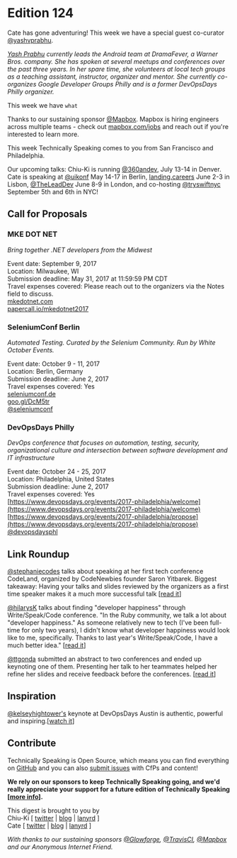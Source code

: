 # Edition 124
Cate has gone adventuring! This week we have a special guest co-curator [@yashvprabhu](https://twitter.com/yashvprabhu).

*[Yash Prabhu](https://twitter.com/yashvprabhu) currently leads the Android team at DramaFever, a Warner Bros. company. She has spoken at several meetups and conferences over the past three years. In her spare time, she volunteers at local tech groups as a teaching assistant, instructor, organizer and mentor. She currently co-organizes Google Developer Groups Philly and is a former DevOpsDays Philly organizer.*

This week we have `what`

Thanks to our sustaining sponsor [@Mapbox](http://twitter.com/mapbox). Mapbox is hiring engineers across multiple teams - check out [mapbox.com/jobs](http://mapbox.com/jobs) and reach out if you're interested to learn more.

This week Technically Speaking comes to you from San Francisco and Philadelphia.

Our upcoming talks: Chiu-Ki is running [@360andev](http://twitter.com/360andev), July 13-14 in Denver. Cate is speaking at [@uikonf](http://twitter.com/uikonf) May 14-17 in Berlin, [landing.careers](https://landing.careers/) June 2-3 in Lisbon, [@TheLeadDev](http://twitter.com/theleaddev) June 8-9 in London, and co-hosting [@tryswiftnyc](http://twitter.com/tryswiftnyc) September 5th and 6th in NYC!


## Call for Proposals

### MKE DOT NET
*Bring together .NET developers from the Midwest*

Event date: September 9, 2017  
Location: Milwaukee, WI  
Submission deadline: May 31, 2017 at 11:59:59 PM CDT  
Travel expenses covered: Please reach out to the organizers via the Notes field to discuss.  
[mkedotnet.com](http://www.mkedotnet.com/)  
[papercall.io/mkedotnet2017](https://www.papercall.io/mkedotnet2017)


### SeleniumConf Berlin
*Automated Testing. Curated by the Selenium Community. Run by White October Events.*

Event date: October 9 - 11, 2017  
Location: Berlin, Germany  
Submission deadline: June 2, 2017  
Travel expenses covered: Yes  
[seleniumconf.de](http://seleniumconf.de/)  
[goo.gl/DcM5tr](https://goo.gl/DcM5tr)  
[@seleniumconf](https://twitter.com/seleniumconf)


### DevOpsDays Philly
*DevOps conference that focuses on automation, testing, security, organizational culture and intersection between software development and IT infrastructure*

Event date: October 24 - 25, 2017  
Location: Philadelphia, United States  
Submission deadline: June 2, 2017  
Travel expenses covered: Yes  
[https://www.devopsdays.org/events/2017-philadelphia/welcome](https://www.devopsdays.org/events/2017-philadelphia/welcome)  
[https://www.devopsdays.org/events/2017-philadelphia/propose](https://www.devopsdays.org/events/2017-philadelphia/propose)  
[@devopsdaysphl](https://twitter.com/devopsdaysphl)

## Link Roundup

[@stephaniecodes](https://twitter.com/stephaniecodes) talks about speaking at her first tech conference CodeLand, organized by CodeNewbies founder Saron Yitbarek. Biggest takeaway: Having your talks and slides reviewed by the organizers as a first time speaker makes it a much more successful talk [[read it](https://medium.com/@secretsquirrel/what-its-like-to-be-a-first-time-speaker-at-the-most-inclusive-tech-conference-ever-5b92bf2bfc3e)]

[@hilarysK](https://twitter.com/hilarysk) talks about finding "developer happiness" through Write/Speak/Code conference. "In the Ruby community, we talk a lot about "developer happiness." As someone relatively new to tech (I've been full-time for only two years), I didn't know what developer happiness would look like to me, specifically. Thanks to last year's Write/Speak/Code, I have a much better idea." [[read it](https://tenforward.consulting/blog/finding-my-version-of-developer-happiness-through-Write-Speak-Code)]

[@ttgonda](https://twitter.com/ttgonda) submitted an abstract to two conferences and ended up keynoting one of them. Presenting her talk to her teammates helped her refine her slides and receive feedback before the conferences. [[read it](https://collectiveidea.com/blog/archives/2017/05/08/speak-at-a-conference-achievement-unlocked)]


## Inspiration

[@kelseyhightower's](https://twitter.com/kelseyhightower) keynote at DevOpsDays Austin is authentic, powerful and inspiring.[[watch it](https://www.youtube.com/watch?v=36S7N7OZSTI&feature=youtu.be&t=45m30s)]

## Contribute

Technically Speaking is Open Source, which means you can find everything on [GitHub](https://github.com/catehstn/technically-speaking/) and you can also [submit issues](https://github.com/catehstn/technically-speaking/issues/new) with CfPs and content!

**We rely on our sponsors to keep Technically Speaking going, and we'd really appreciate your support for a future edition of Technically Speaking [[more info](http://www.techspeak.email/sponsorship/)].**  


This digest is brought to you by  
Chiu-Ki [ [twitter](https://twitter.com/chiuki) | [blog](http://blog.sqisland.com/) | [lanyrd](http://lanyrd.com/profile/chiuki/) ]  
Cate [ [twitter](https://twitter.com/catehstn) | [blog](http://www.cate.blog/) | [lanyrd](http://lanyrd.com/profile/catehstn/) ]

*With thanks to our sustaining sponsors [@Glowforge](http://twitter.com/glowforge), [@TravisCI](http://twitter.com/travisci), [@Mapbox](http://twitter.com/mapbox) and our Anonymous Internet Friend.*
